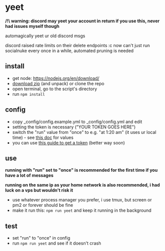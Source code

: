 # yeet

**/!\ warning: discord may yeet your account in return if you use this, never had issues myself though**

automagically yeet ur old discord msgs

discord raised rate limits on their delete endpoints :c now can't just run socialnuke every once in a while, automated pruning is needed

## install

- get node: https://nodejs.org/en/download/
- [download zip](https://github.com/protospherical/yeet/archive/master.zip) (and unpack) or clone the repo
- open terminal, go to the script's directory
- run `npm install`

## config

- copy \_config/config.example.yml to \_config/config.yml and edit
- setting the token is necessary ("YOUR TOKEN GOES HERE")
- switch the "run" value from "once" to e.g. "at 1:20 am" (it uses ur local time) - see [this doc](https://breejs.github.io/later/parsers.html#text) for values
- you can use [this guide to get a token](https://github.com/Tyrrrz/DiscordChatExporter/wiki/Obtaining-Token-and-Channel-IDs) (better way soon)

## use

**running with "run" set to "once" is recommended for the first time if you have a lot of messages**

**running on the same ip as your home network is also recommended, i had luck on a vps but wouldn't risk it**

- use whatever process manager you prefer, i use tmux, but screen or pm2 or forever should be fine
- make it run this: `npm run yeet` and keep it running in the background

## test

- set "run" to "once" in config
- run `npm run yeet` and see if it doesn't crash

